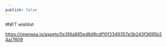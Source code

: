 ```yaml
---
publish: false
---
```

#NFT wishlist

https://opensea.io/assets/0x3f4a885ed8d9cdf10f3349357e3b243f3695b24a/7609